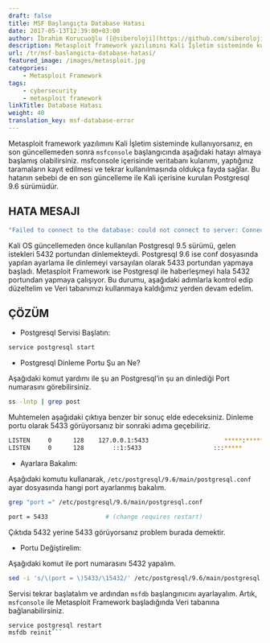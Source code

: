 ```yaml
---
draft: false
title: MSF Başlangıçta Database Hatası
date: 2017-05-13T12:39:00+03:00
author: İbrahim Korucuoğlu ([@siberoloji](https://github.com/siberoloji))
description: Metasploit framework yazılımını Kali İşletim sisteminde kullanıyorsanız, en son güncellemeden sonra msfconsole başlangıcında aşağıdaki hatayı almaya başlamış olabilirsiniz.
url: /tr/msf-baslangicta-database-hatasi/
featured_image: /images/metasploit.jpg
categories:
    - Metasploit Framework
tags:
    - cybersecurity
    - metasploit framework
linkTitle: Database Hatası
weight: 40
translation_key: msf-database-error
---
```



Metasploit framework yazılımını Kali İşletim sisteminde kullanıyorsanız, en son güncellemeden sonra `msfconsole` başlangıcında aşağıdaki hatayı almaya başlamış olabilirsiniz. msfconsole içerisinde veritabanı kulanımı, yaptığınız taramaların kayıt edilmesi ve tekrar kullanılmasında oldukça fayda sağlar. Bu hatanın sebebi de en son güncelleme ile Kali içerisine kurulan Postgresql 9.6 sürümüdür.

## HATA MESAJI

```bash
"Failed to connect to the database: could not connect to server: Connection refused Is the server running on host "localhost" (::1) and accepting TCP/IP connections on port 5432? could not connect to server: Connection refused Is the server running on host "localhost" (127.0.0.1) and accepting TCP/IP connections on port 5432?"
```

Kali OS güncellemeden önce kullanılan Postgresql 9.5 sürümü, gelen istekleri 5432 portundan dinlemekteydi. Postgresql 9.6 ise conf dosyasında yapılan ayarlama ile dinlemeyi varsayılan olarak 5433 portundan yapmaya başladı. Metasploit Framework ise Postgresql ile haberleşmeyi hala 5432 portundan yapmaya çalışıyor. Bu durumu, aşağıdaki adımlarla kontrol edip düzeltelim ve Veri tabanımızı kullanmaya kaldığımız yerden devam edelim.

## ÇÖZÜM

* Postgresql Servisi Başlatın:

```bash
service postgresql start
```

* Postgresql Dinleme Portu Şu an Ne?

Aşağıdaki komut yardımı ile şu an Postgresql’in şu an dinlediği Port numarasını görebilirsiniz.

```bash
ss -lntp | grep post
```

Muhtemelen aşağıdaki çıktıya benzer bir sonuç elde edeceksiniz. Dinleme portu olarak 5433 görüyorsanız bir sonraki adıma geçebiliriz.

```bash
LISTEN     0      128    127.0.0.1:5433                     *****:*****                   users:**((**"postgres",pid**=**2732,fd**=**6**))**
LISTEN     0      128        ::1:5433                    :::*****                   users:**((**"postgres",pid**=**2732,fd**=**3**))**
```

* Ayarlara Bakalım:

Aşağıdaki komutu kullanarak, `/etc/postgresql/9.6/main/postgresql.conf` ayar dosyasında hangi port ayarlanmış bakalım.

```bash
grep "port =" /etc/postgresql/9.6/main/postgresql.conf

port = 5433                # (change requires restart)
```

Çıktıda 5432 yerine 5433 görüyorsanız problem burada demektir.

* Portu Değiştirelim:

Aşağıdaki komut ile port numarasını 5432 yapalım.

```bash
sed -i 's/\(port = \)5433/\15432/' /etc/postgresql/9.6/main/postgresql.conf
```

Servisi tekrar başlatalım ve ardından `msfdb` başlangınıcını ayarlayalım. Artık, `msfconsole` ile Metasploit Framework başladığında Veri tabanına bağlanabilirsiniz.

```bash
service postgresql restart
msfdb reinit```
